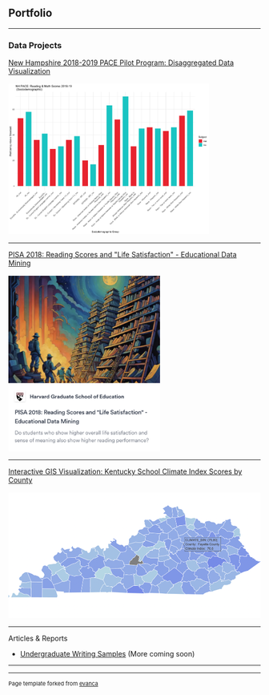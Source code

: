 ## Portfolio


---

### Data Projects

<a href="https://taylor-true.github.io/NH-pace/">New Hampshire 2018-2019 PACE Pilot Program: Disaggregated Data Visualization</a><br><br>
<img src="images/NH_SCORES_COMPLETE_2018-19.png" height = "300"/>

---
<a href="https://showspace.so/p/8883?refPageType=user&refPageLabel=Taylor%20True&refPageSlug=taylor-true-56">PISA 2018: Reading Scores and "Life Satisfaction" - Educational Data Mining</a><br><br>
<img src="images/Screen Shot 2024-03-16 at 7.45.48 PM.png" height = "350"/>

---
<a href="https://taylor-true.github.io/gis-kentucky-climate/">Interactive GIS Visualization: Kentucky School Climate Index Scores by County</a> <br><br>
<img src="images/Screen Shot 2024-03-16 at 7.46.48 PM.png" height = "250"/>

---

Articles & Reports

- [Undergraduate Writing Samples](https://u.osu.edu/true.25/)
(More coming soon)

---




---
<p style="font-size:11px">Page template forked from <a href="https://github.com/evanca/quick-portfolio">evanca</a></p>
<!-- Remove above link if you don't want to attibute -->
